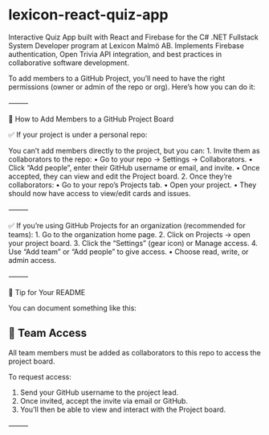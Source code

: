 # lexicon-react-quiz-app

Interactive Quiz App built with React and Firebase for the C# .NET Fullstack System Developer program at Lexicon Malmö AB. Implements Firebase authentication, Open Trivia API integration, and best practices in collaborative software development.


To add members to a GitHub Project, you’ll need to have the right permissions (owner or admin of the repo or org). Here’s how you can do it:

⸻

🚀 How to Add Members to a GitHub Project Board

✅ If your project is under a personal repo:

You can’t add members directly to the project, but you can:
	1.	Invite them as collaborators to the repo:
	•	Go to your repo → Settings → Collaborators.
	•	Click “Add people”, enter their GitHub username or email, and invite.
	•	Once accepted, they can view and edit the Project board.
	2.	Once they’re collaborators:
	•	Go to your repo’s Projects tab.
	•	Open your project.
	•	They should now have access to view/edit cards and issues.

⸻

✅ If you’re using GitHub Projects for an organization (recommended for teams):
	1.	Go to the organization home page.
	2.	Click on Projects → open your project board.
	3.	Click the “Settings” (gear icon) or Manage access.
	4.	Use “Add team” or “Add people” to give access.
	•	Choose read, write, or admin access.

⸻

📝 Tip for Your README

You can document something like this:

## 👥 Team Access

All team members must be added as collaborators to this repo to access the project board.

To request access:
1. Send your GitHub username to the project lead.
2. Once invited, accept the invite via email or GitHub.
3. You’ll then be able to view and interact with the Project board.



⸻
